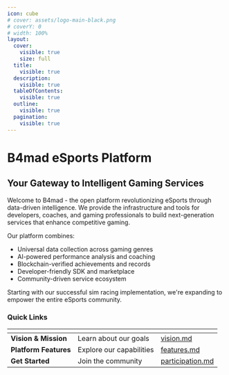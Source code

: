```yaml
---
icon: cube
# cover: assets/logo-main-black.png
# coverY: 0
# width: 100%
layout:
  cover:
    visible: true
    size: full
  title:
    visible: true
  description:
    visible: true
  tableOfContents:
    visible: true
  outline:
    visible: true
  pagination:
    visible: true
---
```


# B4mad eSports Platform

## Your Gateway to Intelligent Gaming Services

Welcome to B4mad - the open platform revolutionizing eSports through data-driven intelligence. We provide the infrastructure and tools for developers, coaches, and gaming professionals to build next-generation services that enhance competitive gaming.

Our platform combines:
- Universal data collection across gaming genres
- AI-powered performance analysis and coaching
- Blockchain-verified achievements and records
- Developer-friendly SDK and marketplace
- Community-driven service ecosystem

Starting with our successful sim racing implementation, we're expanding to empower the entire eSports community.

### Quick Links

<table data-view="cards">
  <thead>
    <tr>
      <th></th>
      <th></th>
      <th data-hidden data-card-target data-type="content-ref"></th>
    </tr>
  </thead>
  <tbody>
    <tr>
      <td><strong>Vision & Mission</strong></td>
      <td>Learn about our goals</td>
      <td><a href="overview/vision.md">vision.md</a></td>
    </tr>
    <tr>
      <td><strong>Platform Features</strong></td>
      <td>Explore our capabilities</td>
      <td><a href="platform/features.md">features.md</a></td>
    </tr>
    <tr>
      <td><strong>Get Started</strong></td>
      <td>Join the community</td>
      <td><a href="governance/participation.md">participation.md</a></td>
    </tr>
  </tbody>
</table>

